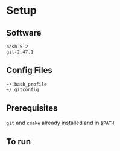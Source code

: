 # Setup

## Software
```
bash-5.2
git-2.47.1
```

## Config Files
```
~/.bash_profile
~/.gitconfig
```

## Prerequisites
```git``` and ```cmake``` already installed and in ```$PATH```

## To run
